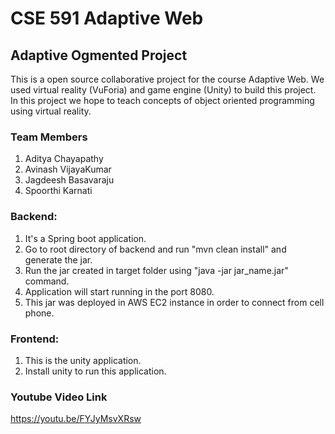 # CSE 591 Adaptive Web

## Adaptive Ogmented Project

This is a open source collaborative project for the course Adaptive Web. We used virtual reality (VuForia) and game engine (Unity) to build this project. In this project we hope to teach concepts of object oriented programming using virtual reality. 

### Team Members
1. Aditya Chayapathy
2. Avinash VijayaKumar
3. Jagdeesh Basavaraju
4. Spoorthi Karnati

### Backend:
1. It's a Spring boot application.
2. Go to root directory of backend and run "mvn clean install" and generate the jar.
3. Run the jar created in target folder using "java -jar jar_name.jar" command.
4. Application will start running in the port 8080.
5. This jar was deployed in AWS EC2 instance in order to connect from cell phone.

### Frontend:
1. This is the unity application.
2. Install unity to run this application.

### Youtube Video Link
https://youtu.be/FYJyMsvXRsw
